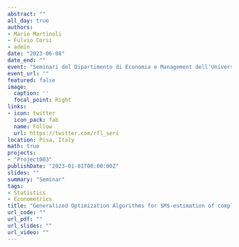 ```yaml
---
abstract: ""
all_day: true
authors:
- Mario Martinoli
- Fulvio Corsi
- admin
date: "2023-06-08"
date_end: ""
event: "Seminari del Dipartimento di Economia e Management dell'Università di Pisa"
event_url: ""
featured: false
image:
  caption: ''
  focal_point: Right
links:
- icon: twitter
  icon_pack: fab
  name: Follow
  url: https://twitter.com/rfl_seri
location: Pisa, Italy
math: true
projects:
- "Project003"
publishDate: "2023-01-01T00:00:00Z"
slides: ""
summary: "Seminar"
tags:
- Statistics
- Econometrics
title: "Generalized Optimization Algorithms for $M$-estimation of complex models"
url_code: ""
url_pdf: ""
url_slides: ""
url_video: ""
---
```


